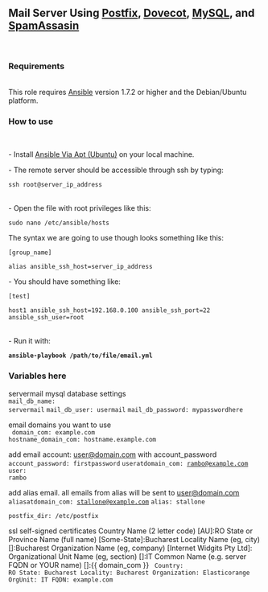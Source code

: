 <h2>Mail Server Using <a href="http://www.postfix.org/">Postfix</a>, <a href="http://www.dovecot.org/">Dovecot</a>, <a href="http://www.mysql.com/">MySQL</a>, and <a href="http://spamassassin.apache.org/">SpamAssasin</a></h2><br>

<h3>Requirements</h3><br>
This role requires <a href="http://www.ansibleworks.com/">Ansible</a> version 1.7.2 or higher and the Debian/Ubuntu platform.<br>

<h3>How to use</h3><br>
<p> - Install <a href="http://docs.ansible.com/intro_installation.html#id14">Ansible Via Apt (Ubuntu)</a> on your local machine.</p>
<p> - The remote server should be accessible through ssh by typing:</p>
<code>ssh root@server_ip_address</code><br><br>
<p> - Open the file with root privileges like this:</p>
<code>sudo nano /etc/ansible/hosts</code><br>
<p>The syntax we are going to use though looks something like this:</p>
<code>[group_name]<br>
alias ansible_ssh_host=server_ip_address</code><br>
<p> - You should have something like:</p>
<code>[test]<br>
host1 ansible_ssh_host=192.168.0.100 ansible_ssh_port=22 ansible_ssh_user=root</code><br><br>
<p> - Run it with:</p>
<code><b>ansible-playbook /path/to/file/email.yml</b></code>
<h3>Variables here</h3>

servermail mysql database settings<br>
<code>mail_db_name: servermail</code> 
<code>mail_db_user: usermail</code>
<code>mail_db_password: mypasswordhere</code>

email domains you want to use<br />
<code>
domain_com: example.com
hostname_domain_com: hostname.example.com
</code>

add email account: user@domain.com with account_password
<code>account_password: firstpassword</code>
<code>useratdomain_com: rambo@example.com</code>
<code>user: rambo</code>

add alias email. all emails from alias will be sent to
user@domain.com
<code>aliasatdomain_com: stallone@example.com</code>
<code>alias: stallone</code>

<code>postfix_dir: /etc/postfix</code>

ssl self-signed certificates
Country Name (2 letter code) [AU]:RO
State or Province Name (full name) [Some-State]:Bucharest
Locality Name (eg, city) []:Bucharest
Organization Name (eg, company) [Internet Widgits Pty Ltd]:
Organizational Unit Name (eg, section) []:IT
Common Name (e.g. server FQDN or YOUR name) []:{{ domain_com }}
<code>
Country: RO
State: Bucharest
Locality: Bucharest
Organization: Elasticorange
OrgUnit: IT
FQDN: example.com
</code>